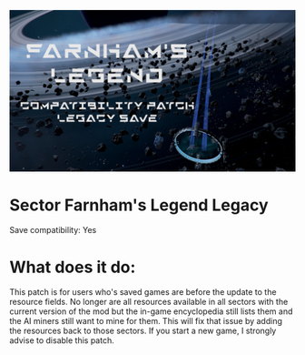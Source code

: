 ![Alt text](preview.png?raw=true "Title")

# Sector Farnham's Legend Legacy
Save compatibility: Yes

# What does it do:
This patch is for users who's saved games are before the update to the resource fields. No longer are all resources available in all sectors with the current version of the mod but the in-game encyclopedia still lists them and the AI miners still want to mine for them. This will fix that issue by adding the resources back to those sectors. If you start a new game, I strongly advise to disable this patch.
